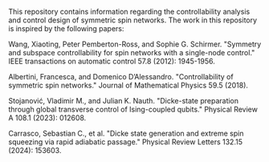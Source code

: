 This repository contains information regarding the controllability analysis and control design of symmetric spin networks. The work in this repository is inspired by the following papers:

Wang, Xiaoting, Peter Pemberton-Ross, and Sophie G. Schirmer. "Symmetry and subspace controllability for spin networks with a single-node control." IEEE transactions on automatic control 57.8 (2012): 1945-1956.

Albertini, Francesca, and Domenico D’Alessandro. "Controllability of symmetric spin networks." Journal of Mathematical Physics 59.5 (2018).

Stojanović, Vladimir M., and Julian K. Nauth. "Dicke-state preparation through global transverse control of Ising-coupled qubits." Physical Review A 108.1 (2023): 012608.

Carrasco, Sebastian C., et al. "Dicke state generation and extreme spin squeezing via rapid adiabatic passage." Physical Review Letters 132.15 (2024): 153603.
